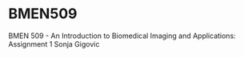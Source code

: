 # BMEN509
BMEN 509 - An Introduction to Biomedical Imaging and Applications: Assignment 1
Sonja Gigovic
